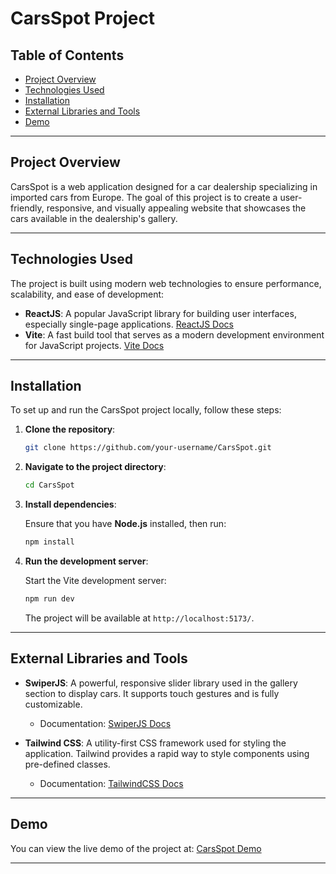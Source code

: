 
# CarsSpot Project

## Table of Contents

- [Project Overview](#project-overview)
- [Technologies Used](#technologies-used)
- [Installation](#installation)
- [External Libraries and Tools](#external-libraries-and-tools)
- [Demo](#demo)

---

## Project Overview

CarsSpot is a web application designed for a car dealership specializing in imported cars from Europe. The goal of this project is to create a user-friendly, responsive, and visually appealing website that showcases the cars available in the dealership's gallery.

---

## Technologies Used

The project is built using modern web technologies to ensure performance, scalability, and ease of development:

- **ReactJS**: A popular JavaScript library for building user interfaces, especially single-page applications. [ReactJS Docs](https://reactjs.org/)
- **Vite**: A fast build tool that serves as a modern development environment for JavaScript projects. [Vite Docs](https://vitejs.dev/)

---

## Installation

To set up and run the CarsSpot project locally, follow these steps:

1. **Clone the repository**:

   ```bash
   git clone https://github.com/your-username/CarsSpot.git
   ```

2. **Navigate to the project directory**:

   ```bash
   cd CarsSpot
   ```

3. **Install dependencies**:

   Ensure that you have **Node.js** installed, then run:

   ```bash
   npm install
   ```

4. **Run the development server**:

   Start the Vite development server:

   ```bash
   npm run dev
   ```

   The project will be available at `http://localhost:5173/`.

---

## External Libraries and Tools

- **SwiperJS**: A powerful, responsive slider library used in the gallery section to display cars. It supports touch gestures and is fully customizable.
  - Documentation: [SwiperJS Docs](https://swiperjs.com/)
  
- **Tailwind CSS**: A utility-first CSS framework used for styling the application. Tailwind provides a rapid way to style components using pre-defined classes.
  - Documentation: [TailwindCSS Docs](https://tailwindcss.com/)
---

## Demo

You can view the live demo of the project at: [CarsSpot Demo]([https://your-demo-link.com](https://carsspot-dybas.netlify.app/))

---
